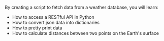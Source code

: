 By creating a script to fetch data from a weather database, you will learn:

- How to access a RESTful API in Python
- How to convert json data into dictionaries
- How to pretty print data
- How to calculate distances between two points on the Earth's surface

